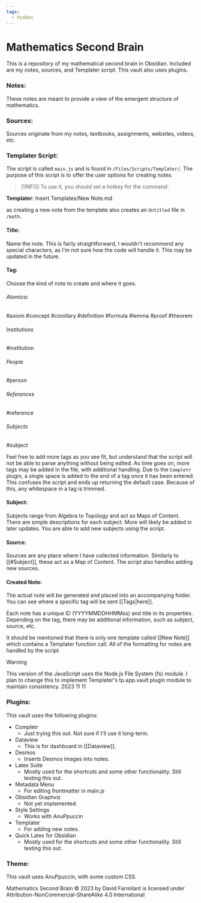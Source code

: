 ```yaml
---
tags:
  - hidden
---
```

# Mathematics Second Brain
This is a repository of my mathematical second brain in Obsidian. Included are my notes, sources, and Templater script. This vault also uses plugins.
### Notes:
These notes are meant to provide a view of the emergent structure of mathematics.
### Sources:
Sources originate from my notes, textbooks, assignments, websites, videos, etc.
### Templater Script:
The script is called `main.js` and is found in `/Files/Scripts/Templater/`. The purpose of this script is to offer the user options for creating notes.

> [!INFO]
To use it, you should set a hotkey for the command:
>
**Templater**: Insert Templates/New Note.md
>
as creating a new note from the template also creates an `Untitled` file in `/math`.
#### Title:
Name the note. This is fairly straightforward, I wouldn't recommend any special characters, as I'm not sure how the code will handle it. This may be updated in the future.
#### Tag:
Choose the kind of note to create and where it goes.
###### Atomica:
#axiom #concept #corollary #definition #formula #lemma #proof #theorem
###### Institutions
#institution
###### People
#person
###### References
#reference
###### Subjects
#subject

Feel free to add more tags as you see fit, but understand that the script will not be able to parse anything without being edited. As time goes on, more tags may be added in the file, with additional handling. Due to the `Completr` plugin, a single space is added to the end of a tag once it has been entered. This confuses the script and ends up returning the default case. Because of this, any whitespace in a tag is trimmed.
#### Subject:
Subjects range from Algebra to Topology and act as Maps of Content. There are simple descriptions for each subject. More will likely be added in later updates. You are able to add new subjects using the script.
#### Source:
Sources are any place where I have collected information. Similarly to [[#Subject]], these act as a Map of Content. The script also handles adding new sources.
#### Created Note:
The actual note will be generated and placed into an accompanying folder. You can see where a specific tag will be sent [[Tags|here]].

Each note has a unique ID (YYYYMMDDHHMMss) and title in its properties. Depending on the tag, there may be additional information, such as subject, source, etc.

It should be mentioned that there is only one template called [[New Note]] which contains a Templater function call. All of the formatting for notes are handled by the script.

> [!WARNING]
> This version of the JavaScript uses the Node.js File System (fs) module. I plan to change this to implement Templater's tp.app.vault plugin module to maintain consistency.
> 2023 11 11

### Plugins:
This vault uses the following plugins:
- Completr
	- Just trying this out. Not sure if I'll use it long-term.
- Dataview
	- This is for dashboard in [[Dataview]].
- Desmos
	- Inserts Desmos images into notes.
- Latex Suite
	- Mostly used for the shortcuts and some other functionality. Still testing this out.
- Metadata Menu
	- For editing frontmatter in main.js
- Obsidian Graphviz
	- Not yet implemented.
- Style Settings
	- Works with AnuPpuccin
- Templater
	- For adding new notes.
- Quick Latex for Obsidian
	- Mostly used for the shortcuts and some other functionality. Still testing this out.
### Theme:
This vault uses AnuPpuccin, with some custom CSS.

Mathematics Second Brain © 2023 by David Farmilant is licensed under Attribution-NonCommercial-ShareAlike 4.0 International